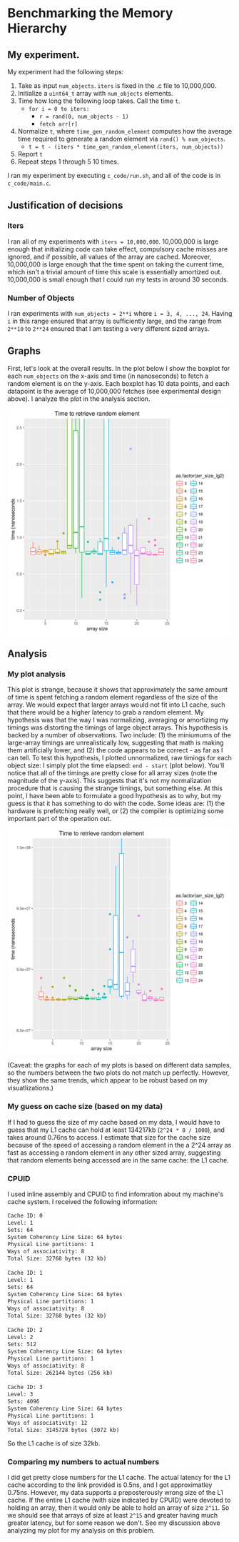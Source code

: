 # Benchmarking the Memory Hierarchy

## My experiment. 
My experiment had the following steps:

1. Take as input `num_objects`. `iters` is fixed in the .c file to 10,000,000.
2. Initialize a `uint64_t` array with `num_objects` elements.
3. Time how long the following loop takes. Call the time `t`.
    - `for i = 0 to iters:`
       - `r = rand(0, num_objects - 1)`
       - `fetch arr[r]`
4. Normalize `t`, where `time_gen_random_element` computes how the average time required to generate a random element via `rand() % num_objects`.
    - `t = t - (iters * time_gen_random_element(iters, num_objects))`
5. Report `t`
6. Repeat steps 1 through 5 10 times. 

I ran my experiment by executing `c_code/run.sh`, and all of the code is in `c_code/main.c`.

## Justification of decisions
### Iters
I ran all of my experiments with `iters = 10,000,000`. 
10,000,000 is large enough that initializing code can take effect, compulsory cache misses are ignored, and if possible, all values of the array are cached.
Moreover, 10,000,000 is large enough that the time spent on taking the current time, which isn't a trivial amount of time this scale is essentially amortized out.
10,000,000 is small enough that I could run my tests in around 30 seconds. 

### Number of Objects
I ran experiments with `num_objects = 2**i` where `i = 3, 4, ..., 24`.
Having `i` in this range ensured that array is sufficiently large, and the range from `2**10` to `2**24` ensured that I am testing a very different sized arrays. 

## Graphs
First, let's look at the overall results. 
In the plot below I show the boxplot for each `num_objects` on the x-axis and time (in nanoseconds) to fetch a random element is on the y-axis.
Each boxplot has 10 data points, and each datapoint is the average of 10,000,000 fetches (see experimental design above).
I analyze the plot in the analysis section.

![Boxplot zoomed in](https://raw.githubusercontent.com/aled1027/benchmarking_the_memory_hierarchy/master/images/boxplot.png)

## Analysis
### My plot analysis
This plot is strange, because it shows that approximately the same amount of time is spent fetching a random element regardless of the size of the array. 
We would expect that larger arrays would not fit into L1 cache, such that there would be a higher latency to grab a random element. 
My hypothesis was that the way I was normalizing, averaging or amortizing my timings was distorting the timings of large object arrays.
This hypothesis is backed by a number of observations. 
Two include: (1) the miniumums of the large-array timings are unrealistically low, suggesting that math is making them artificially lower, and (2) the code appears to be correct - as far as I can tell.
To test this hypothesis, I plotted unnormalized, raw timings for each object size: I simply plot the time elapsed: `end - start` (plot below).
You'll notice that all of the timings are pretty close for all array sizes (note the magnitude of the y-axis). 
This suggests that it's not my normalization procedure that is causing the strange timings, but something else. 
At this point, I have been able to formulate a good hypothesis as to why, but my guess is that it has something to do with the code. 
Some ideas are: (1) the hardware is prefetching really well, or (2) the compiler is optimizing some important part of the operation out.

![Boxplot zoomed in](https://raw.githubusercontent.com/aled1027/benchmarking_the_memory_hierarchy/master/images/raw_boxplot.png)

(Caveat: the graphs for each of my plots is based on different data samples, so the numbers between the two plots do not match up perfectly. However, they show the same trends, which appear to be robust based on my visuatlizations.)

### My guess on cache size (based on my data)
If I had to guess the size of my cache based on my data, I would have to guess that my L1 cache can hold at least 134217kb (`2^24 * 8 / 1000`), and takes around 0.76ns to access.
I estimate that size for the cache size because of the speed of accessing a random element in the a 2^24 array as fast as accessing a random element in any other sized array, suggesting that random elements being accessed are in the same cache: the L1 cache. 

### CPUID
I used inline assembly and CPUID to find infomration about my machine's cache system.
I received the following information:
```
Cache ID: 0
Level: 1
Sets: 64
System Coherency Line Size: 64 bytes
Physical Line partitions: 1
Ways of associativity: 8
Total Size: 32768 bytes (32 kb)

Cache ID: 1
Level: 1
Sets: 64
System Coherency Line Size: 64 bytes
Physical Line partitions: 1
Ways of associativity: 8
Total Size: 32768 bytes (32 kb)

Cache ID: 2
Level: 2
Sets: 512
System Coherency Line Size: 64 bytes
Physical Line partitions: 1
Ways of associativity: 8
Total Size: 262144 bytes (256 kb)

Cache ID: 3
Level: 3
Sets: 4096
System Coherency Line Size: 64 bytes
Physical Line partitions: 1
Ways of associativity: 12
Total Size: 3145728 bytes (3072 kb)
```
So the L1 cache is of size 32kb. 

### Comparing my numbers to actual numbers
I did get pretty close numbers for the L1 cache.
The actual latency for the L1 cache according to the link provided is 0.5ns, and I got approximatley 0.75ns. 
However, my data supports a preposterously wrong size of the L1 cache.
If the entire L1 cache (with size indicated by CPUID) were devoted to holding an array, then it would only be able to hold an array of size `2^11`. 
So we should see that arrays of size at least `2^15` and greater having much greater latency, but for some reason we don't. 
See my discussion above analyzing my plot for my analysis on this problem.
